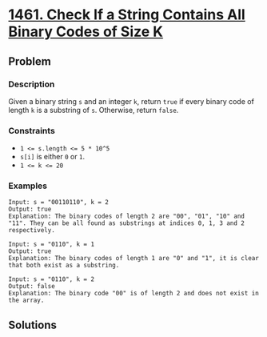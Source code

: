 # [1461. Check If a String Contains All Binary Codes of Size K](https://leetcode.com/problems/check-if-a-string-contains-all-binary-codes-of-size-k/)

## Problem

### Description

Given a binary string `s` and an integer `k`, return `true` if every binary code
of length `k` is a substring of `s`. Otherwise, return `false`.

### Constraints

* `1 <= s.length <= 5 * 10^5`
* `s[i]` is either `0` or `1`.
* `1 <= k <= 20`

### Examples

```text
Input: s = "00110110", k = 2
Output: true
Explanation: The binary codes of length 2 are "00", "01", "10" and "11". They can be all found as substrings at indices 0, 1, 3 and 2 respectively.
```

```text
Input: s = "0110", k = 1
Output: true
Explanation: The binary codes of length 1 are "0" and "1", it is clear that both exist as a substring. 
```

```text
Input: s = "0110", k = 2
Output: false
Explanation: The binary code "00" is of length 2 and does not exist in the array.
```

## Solutions

### Collecting all unique substrings of length `k` in a set

Time complexity: `O(k*n)`

Runs in 111ms in thr online judge and uses 22 MB at the time of writing

```rust
use std::collections::HashSet;

pub fn has_all_codes<S: AsRef<str>>(s: S, k: i32) -> bool {
    assert!(k > 0);

    let distinct_substrings = s
        .as_ref()
        .as_bytes()
        .windows(k as usize)
        .collect::<HashSet<_>>()
        .len();

    // the count of binary numbers of length `k` is `2.pow(k)` 
    // which is equal to `1 << k`
    distinct_substrings == 2usize.pow(k as u32)
}
```

### Rolling Hash

Time complexity: `O(n)`

Runs in 4ms in thr online judge and uses 3.3 MB at the time of writing

Instead of computing the hash from scratch for each substring, we can *update*
it. Because we are working strings representing binary numbers, we can just map
the substring to a number, i.e. the string `"1001"` becomes the number `9`. We
can do that mapping in a *rolling* fashion by using bit-shifts. Just append the
new bit to the right (LSB) and remove the bit at the left (MSB). Thus we can
process all substrings in a linear time

```rust

pub fn has_all_codes<S: AsRef<str>>(s: S, k: i32) -> bool {
    assert!(k >= 1 && k <= 20);

    let s = s.as_ref().as_bytes();
    if s.len() < k as usize {
        return false;
    }

    let mut visited = vec![false; (1 << k) as usize];

    let mut count = 0;
    let mut hash = 0;
    let mask = (1 << k) - 1;

    // initialize the hash
    for idx in 0..k as usize {
        // roll the hash to the left, making space for the new character
        hash = hash << 1;

        // set the newly freed bit to 0 or 1 depending of the character value
        hash |= (s[idx] == b'1') as usize;
    }
    visited[hash] = true;
    count += 1;

    for idx in k as usize..s.len() {
        // roll the hash to the left, making space for the new character
        hash = hash << 1;

        // set the newly freed bit to 0 or 1 depending of the character value
        hash |= (s[idx] == b'1') as usize;

        // clear all bits with positions larger than `k - 1`
        hash &= mask;

        // Check if we have already processed that substring
        if !visited[hash] {
            visited[hash] = true;
            count += 1;
        }
    }

    count == 1 << k
}
```
